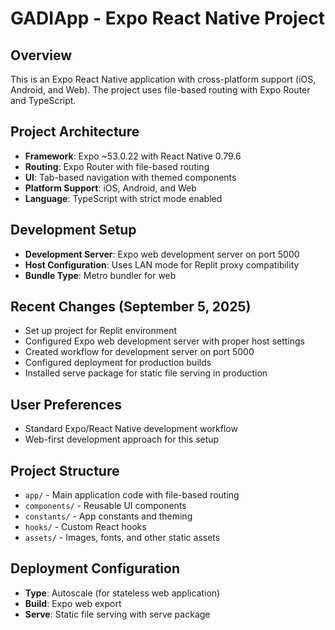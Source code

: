 # GADIApp - Expo React Native Project

## Overview
This is an Expo React Native application with cross-platform support (iOS, Android, and Web). The project uses file-based routing with Expo Router and TypeScript.

## Project Architecture
- **Framework**: Expo ~53.0.22 with React Native 0.79.6
- **Routing**: Expo Router with file-based routing
- **UI**: Tab-based navigation with themed components
- **Platform Support**: iOS, Android, and Web
- **Language**: TypeScript with strict mode enabled

## Development Setup
- **Development Server**: Expo web development server on port 5000
- **Host Configuration**: Uses LAN mode for Replit proxy compatibility
- **Bundle Type**: Metro bundler for web

## Recent Changes (September 5, 2025)
- Set up project for Replit environment
- Configured Expo web development server with proper host settings
- Created workflow for development server on port 5000
- Configured deployment for production builds
- Installed serve package for static file serving in production

## User Preferences
- Standard Expo/React Native development workflow
- Web-first development approach for this setup

## Project Structure
- `app/` - Main application code with file-based routing
- `components/` - Reusable UI components
- `constants/` - App constants and theming
- `hooks/` - Custom React hooks
- `assets/` - Images, fonts, and other static assets

## Deployment Configuration
- **Type**: Autoscale (for stateless web application)
- **Build**: Expo web export
- **Serve**: Static file serving with serve package